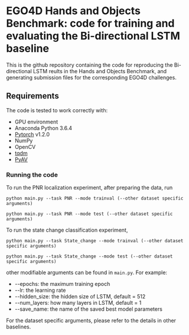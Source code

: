# EGO4D Hands and Objects Benchmark: code for training and evaluating the Bi-directional LSTM baseline

This is the github repository containing the code for reproducing the Bi-directional LSTM reults in the Hands and Objects Benchmark, and generating submission files for the corresponding EGO4D challenges.

## Requirements
The code is tested to work correctly with:

- GPU environment
- Anaconda Python 3.6.4
- [Pytorch](https://pytorch.org/) v1.2.0
- NumPy
- OpenCV
- [tqdm](https://github.com/tqdm/tqdm)
- [PyAV](https://pypi.org/project/av/)


### Running the code
To run the PNR localization experiment, after preparing the data, run
```
python main.py --task PNR --mode trainval (--other dataset specific arguments)
```
```
python main.py --task PNR --mode test (--other dataset specific arguments)
```

To run the state change classification experiment,
```
python main.py --task State_change --mode trainval (--other dataset specific arguments)
```
```
python main.py --task State_change --mode test (--other dataset specific arguments)
```

other modifiable arguments can be found in `main.py`. For example:
+ --epochs: the maximum training epoch
+ --lr: the learning rate
+ --hidden_size: the hidden size of LSTM, default = 512
+ --num_layers: how many layers in LSTM, default = 1
+ --save_name: the name of the saved best model parameters

For the dataset specific arguments, please refer to the details in other baselines.